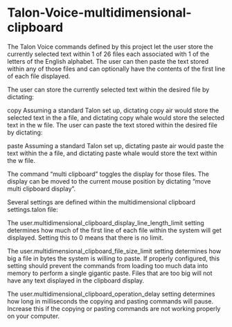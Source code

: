 # Talon-Voice-multidimensional-clipboard
The Talon Voice commands defined by this project let the user store the currently selected text within 1 of 26 files each associated with 1 of the letters of the English alphabet. The user can then paste the text stored within any of those files and can optionally have the contents of the first line of each file displayed.

The user can store the currently selected text within the desired file by dictating:

copy <the Talon phonetic alphabet word for the desired letter>
Assuming a standard Talon set up, dictating copy air would store the selected text in the a file, and dictating copy whale would store the selected text in the w file.
The user can paste the text stored within the desired file by dictating:
  
paste <the Talon phonetic alphabet word for the desired letter>
Assuming a standard Talon set up, dictating paste air would paste the text within the a file, and dictating paste whale would store the text within the w file.

  
The command “multi clipboard” toggles the display for those files. The display can be moved to the current mouse position by dictating “move multi clipboard display”.

  
Several settings are defined within the multidimensional clipboard settings.talon file:
  
The user.multidimensional_clipboard_display_line_length_limit setting determines how much of the first line of each file within the system will get displayed. Setting this to 0 means that there is no limit. 
  
The user.multidimensional_clipboard_file_size_limit setting determines how big a file in bytes the system is willing to paste. If properly configured, this setting should prevent the commands from loading too much data into memory to perform a single gigantic paste. Files that are too big will not have any text displayed in the clipboard display.
  
The user.multidimensional_clipboard_operation_delay setting determines how long in milliseconds the copying and pasting commands will pause. Increase this if the copying or pasting commands are not working properly on your computer.

